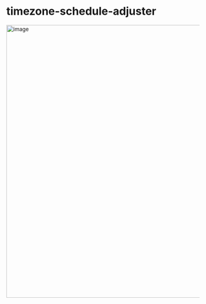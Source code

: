 # timezone-schedule-adjuster
<img width="712" alt="image" src="https://user-images.githubusercontent.com/21174387/215340985-f63ec055-e60a-44eb-9875-9c1616142ba0.png">
